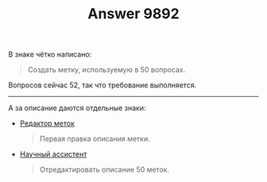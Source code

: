﻿---
title: "Answer 9892"
se.owner.user_id: 178988
se.owner.display_name: "Qwertiy"
se.owner.link: "https://ru.meta.stackoverflow.com/users/178988/qwertiy"
se.answer_id: 9892
se.question_id: 9891
se.post_type: answer
se.score: 4
se.is_accepted: True
---
<p>В знаке чётко написано:</p>

<blockquote>
  <p>Создать метку, используемую в 50 вопросах.</p>
</blockquote>

<p>Вопросов сейчас 52, так что требование выполняется.</p>

<hr>

<p>А за описание даются отдельные знаки:</p>

<ul>
<li><p><a href="https://ru.stackoverflow.com/help/badges/58/tag-editor">Редактор меток</a></p>

<blockquote>
  <p>Первая правка описания метки.</p>
</blockquote></li>
<li><p><a href="https://ru.stackoverflow.com/help/badges/79/research-assistant">Научный ассистент</a></p>

<blockquote>
  <p>Отредактировать описание 50 меток.</p>
</blockquote></li>
</ul>
